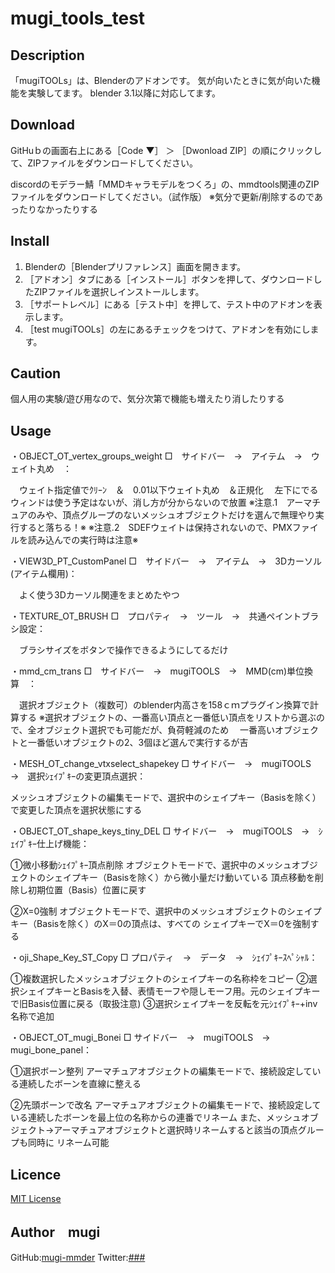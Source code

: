# mugi_tools_test


## Description

「mugiTOOLs」は、Blenderのアドオンです。
気が向いたときに気が向いた機能を実験してます。
blender 3.1以降に対応してます。



## Download
GitHuｂの画面右上にある［Code ▼］ ＞ ［Dwonload ZIP］の順にクリックして、ZIPファイルをダウンロードしてください。

discordのモデラー鯖「MMDキャラモデルをつくろ」の、mmdtools関連のZIPファイルをダウンロードしてください。（試作版）
※気分で更新/削除するのであったりなかったりする


## Install

1. Blenderの［Blenderプリファレンス］画面を開きます。
2. ［アドオン］タブにある［インストール］ボタンを押して、ダウンロードしたZIPファイルを選択しインストールします。
3. ［サポートレベル］にある［テスト中］を押して、テスト中のアドオンを表示します。
4. ［test mugiTOOLs］の左にあるチェックをつけて、アドオンを有効にします。


## Caution
個人用の実験/遊び用なので、気分次第で機能も増えたり消したりする

## Usage

・OBJECT_OT_vertex_groups_weight
□　サイドバー　→　アイテム　→　ウェイト丸め　：

　ウェイト指定値でｸﾘｰﾝ　＆　0.01以下ウェイト丸め　＆正規化
　左下にでるウィンドは使う予定はないが、消し方が分からないので放置
※注意.1　アーマチュアのみや、頂点グループのないメッシュオブジェクトだけを選んで無理やり実行すると落ちる！※
※注意.2　SDEFウェイトは保持されないので、PMXファイルを読み込んでの実行時は注意※


・VIEW3D_PT_CustomPanel
□　サイドバー　→　アイテム　→　3Dカーソル(アイテム欄用)：

　よく使う3Dカーソル関連をまとめたやつ



・TEXTURE_OT_BRUSH
□　プロパティ　→　ツール　→　共通ペイントブラシ設定：

　ブラシサイズをボタンで操作できるようにしてるだけ


・mmd_cm_trans
□　サイドバー　→　mugiTOOLS　→　MMD(cm)単位換算　：

　選択オブジェクト（複数可）のblender内高さを158ｃｍプラグイン換算で計算する
※選択オブジェクトの、一番高い頂点と一番低い頂点をリストから選ぶので、全オブジェクト選択でも可能だが、負荷軽減のため
　一番高いオブジェクトと一番低いオブジェクトの2、3個ほど選んで実行するが吉



・MESH_OT_change_vtxselect_shapekey
□ サイドバー　→　mugiTOOLS　→　選択ｼｪｲﾌﾟｷｰの変更頂点選択：

メッシュオブジェクトの編集モードで、選択中のシェイプキー（Basisを除く）で変更した頂点を選択状態にする



・OBJECT_OT_shape_keys_tiny_DEL
□ サイドバー　→　mugiTOOLS　→　ｼｪｲﾌﾟｷｰ仕上げ機能：

①微小移動ｼｪｲﾌﾟｷｰ頂点削除
オブジェクトモードで、選択中のメッシュオブジェクトのシェイプキー（Basisを除く）から微小量だけ動いている
頂点移動を削除し初期位置（Basis）位置に戻す

②X=0強制
オブジェクトモードで、選択中のメッシュオブジェクトのシェイプキー（Basisを除く）のX＝0の頂点は、すべての
シェイプキーでX＝0を強制する

・oji_Shape_Key_ST_Copy
□ プロパティ　→　データ　→　ｼｪｲﾌﾟｷｰｽﾍﾟｼｬﾙ：

①複数選択したメッシュオブジェクトのシェイプキーの名称枠をコピー
②選択シェイプキーとBasisを入替、表情モーフや隠しモーフ用。元のシェイプキーで旧Basis位置に戻る（取扱注意)
③選択シェイプキーを反転を元ｼｪｲﾌﾟｷｰ+inv名称で追加

・OBJECT_OT_mugi_Bonei
□ サイドバー　→　mugiTOOLS　→　mugi_bone_panel：

①選択ボーン整列
アーマチュアオブジェクトの編集モードで、接続設定している連続したボーンを直線に整える

②先頭ボーンで改名
アーマチュアオブジェクトの編集モードで、接続設定している連続したボーンを最上位の名称からの連番でリネーム
また、メッシュオブジェクト→アーマチュアオブジェクトと選択時リネームすると該当の頂点グループも同時に
リネーム可能


## Licence

[MIT License](./LICENCE)

## Author　mugi

GitHub:[mugi-mmder](https://github.com/mugi-mmder) 
Twitter:[###](https://twitter.com/####)
